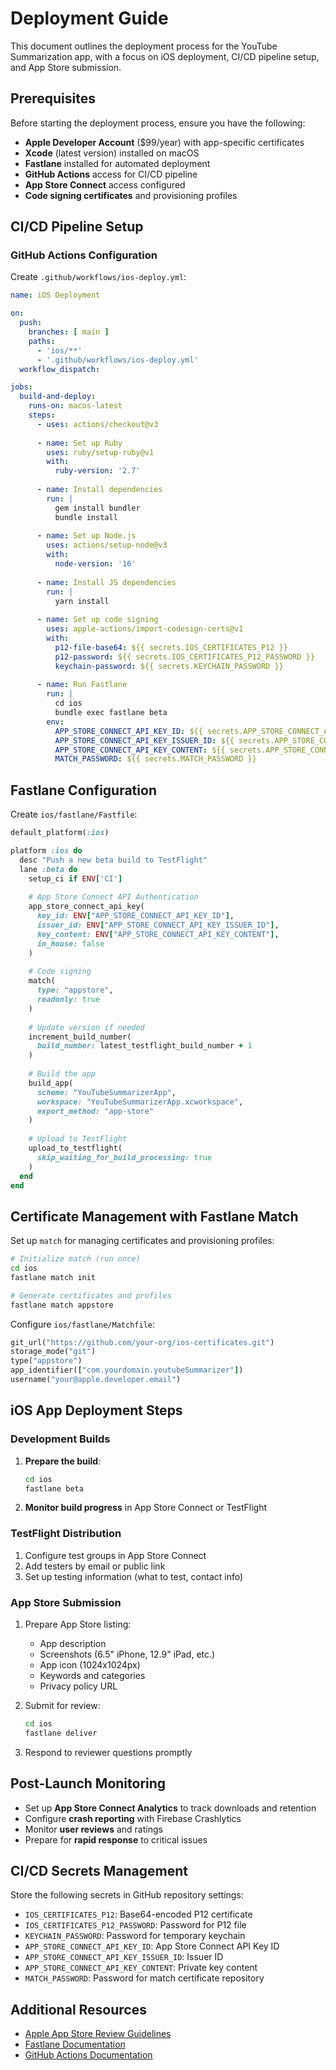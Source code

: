 # Deployment Guide

This document outlines the deployment process for the YouTube Summarization app, with a focus on iOS deployment, CI/CD pipeline setup, and App Store submission.

## Prerequisites

Before starting the deployment process, ensure you have the following:

- **Apple Developer Account** ($99/year) with app-specific certificates
- **Xcode** (latest version) installed on macOS
- **Fastlane** installed for automated deployment
- **GitHub Actions** access for CI/CD pipeline
- **App Store Connect** access configured
- **Code signing certificates** and provisioning profiles

## CI/CD Pipeline Setup

### GitHub Actions Configuration

Create `.github/workflows/ios-deploy.yml`:

```yaml
name: iOS Deployment

on:
  push:
    branches: [ main ]
    paths:
      - 'ios/**'
      - '.github/workflows/ios-deploy.yml'
  workflow_dispatch:

jobs:
  build-and-deploy:
    runs-on: macos-latest
    steps:
      - uses: actions/checkout@v3
      
      - name: Set up Ruby
        uses: ruby/setup-ruby@v1
        with:
          ruby-version: '2.7'
          
      - name: Install dependencies
        run: |
          gem install bundler
          bundle install
          
      - name: Set up Node.js
        uses: actions/setup-node@v3
        with:
          node-version: '16'
          
      - name: Install JS dependencies
        run: |
          yarn install
          
      - name: Set up code signing
        uses: apple-actions/import-codesign-certs@v1
        with:
          p12-file-base64: ${{ secrets.IOS_CERTIFICATES_P12 }}
          p12-password: ${{ secrets.IOS_CERTIFICATES_P12_PASSWORD }}
          keychain-password: ${{ secrets.KEYCHAIN_PASSWORD }}
          
      - name: Run Fastlane
        run: |
          cd ios
          bundle exec fastlane beta
        env:
          APP_STORE_CONNECT_API_KEY_ID: ${{ secrets.APP_STORE_CONNECT_API_KEY_ID }}
          APP_STORE_CONNECT_API_KEY_ISSUER_ID: ${{ secrets.APP_STORE_CONNECT_API_KEY_ISSUER_ID }}
          APP_STORE_CONNECT_API_KEY_CONTENT: ${{ secrets.APP_STORE_CONNECT_API_KEY_CONTENT }}
          MATCH_PASSWORD: ${{ secrets.MATCH_PASSWORD }}
```

## Fastlane Configuration

Create `ios/fastlane/Fastfile`:

```ruby
default_platform(:ios)

platform :ios do
  desc "Push a new beta build to TestFlight"
  lane :beta do
    setup_ci if ENV['CI']
    
    # App Store Connect API Authentication
    app_store_connect_api_key(
      key_id: ENV["APP_STORE_CONNECT_API_KEY_ID"],
      issuer_id: ENV["APP_STORE_CONNECT_API_KEY_ISSUER_ID"],
      key_content: ENV["APP_STORE_CONNECT_API_KEY_CONTENT"],
      in_house: false
    )
    
    # Code signing
    match(
      type: "appstore",
      readonly: true
    )
    
    # Update version if needed
    increment_build_number(
      build_number: latest_testflight_build_number + 1
    )
    
    # Build the app
    build_app(
      scheme: "YouTubeSummarizerApp",
      workspace: "YouTubeSummarizerApp.xcworkspace",
      export_method: "app-store"
    )
    
    # Upload to TestFlight
    upload_to_testflight(
      skip_waiting_for_build_processing: true
    )
  end
end
```

## Certificate Management with Fastlane Match

Set up `match` for managing certificates and provisioning profiles:

```bash
# Initialize match (run once)
cd ios
fastlane match init

# Generate certificates and profiles
fastlane match appstore
```

Configure `ios/fastlane/Matchfile`:

```ruby
git_url("https://github.com/your-org/ios-certificates.git")
storage_mode("git")
type("appstore")
app_identifier(["com.yourdomain.youtubeSummarizer"])
username("your@apple.developer.email")
```

## iOS App Deployment Steps

### Development Builds

1. **Prepare the build**:
   ```bash
   cd ios
   fastlane beta
   ```

2. **Monitor build progress** in App Store Connect or TestFlight

### TestFlight Distribution

1. Configure test groups in App Store Connect
2. Add testers by email or public link
3. Set up testing information (what to test, contact info)

### App Store Submission

1. Prepare App Store listing:
   - App description
   - Screenshots (6.5" iPhone, 12.9" iPad, etc.)
   - App icon (1024x1024px)
   - Keywords and categories
   - Privacy policy URL

2. Submit for review:
   ```bash
   cd ios
   fastlane deliver
   ```

3. Respond to reviewer questions promptly

## Post-Launch Monitoring

- Set up **App Store Connect Analytics** to track downloads and retention
- Configure **crash reporting** with Firebase Crashlytics
- Monitor **user reviews** and ratings
- Prepare for **rapid response** to critical issues

## CI/CD Secrets Management

Store the following secrets in GitHub repository settings:

- `IOS_CERTIFICATES_P12`: Base64-encoded P12 certificate
- `IOS_CERTIFICATES_P12_PASSWORD`: Password for P12 file
- `KEYCHAIN_PASSWORD`: Password for temporary keychain
- `APP_STORE_CONNECT_API_KEY_ID`: App Store Connect API Key ID
- `APP_STORE_CONNECT_API_KEY_ISSUER_ID`: Issuer ID
- `APP_STORE_CONNECT_API_KEY_CONTENT`: Private key content
- `MATCH_PASSWORD`: Password for match certificate repository

## Additional Resources

- [Apple App Store Review Guidelines](https://developer.apple.com/app-store/review/guidelines/)
- [Fastlane Documentation](https://docs.fastlane.tools/)
- [GitHub Actions Documentation](https://docs.github.com/en/actions)
